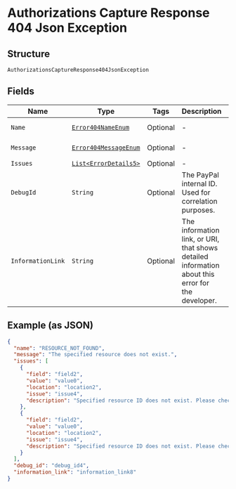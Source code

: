
# Authorizations Capture Response 404 Json Exception

## Structure

`AuthorizationsCaptureResponse404JsonException`

## Fields

| Name | Type | Tags | Description | Getter | Setter |
|  --- | --- | --- | --- | --- | --- |
| `Name` | [`Error404NameEnum`](../../doc/models/error-404-name-enum.md) | Optional | - | Error404NameEnum getName() | setName(Error404NameEnum name) |
| `Message` | [`Error404MessageEnum`](../../doc/models/error-404-message-enum.md) | Optional | - | Error404MessageEnum getMessageField() | setMessageField(Error404MessageEnum messageField) |
| `Issues` | [`List<ErrorDetails5>`](../../doc/models/error-details-5.md) | Optional | - | List<ErrorDetails5> getIssues() | setIssues(List<ErrorDetails5> issues) |
| `DebugId` | `String` | Optional | The PayPal internal ID. Used for correlation purposes. | String getDebugId() | setDebugId(String debugId) |
| `InformationLink` | `String` | Optional | The information link, or URI, that shows detailed information about this error for the developer. | String getInformationLink() | setInformationLink(String informationLink) |

## Example (as JSON)

```json
{
  "name": "RESOURCE_NOT_FOUND",
  "message": "The specified resource does not exist.",
  "issues": [
    {
      "field": "field2",
      "value": "value0",
      "location": "location2",
      "issue": "issue4",
      "description": "Specified resource ID does not exist. Please check the resource ID and try again."
    },
    {
      "field": "field2",
      "value": "value0",
      "location": "location2",
      "issue": "issue4",
      "description": "Specified resource ID does not exist. Please check the resource ID and try again."
    }
  ],
  "debug_id": "debug_id4",
  "information_link": "information_link8"
}
```

